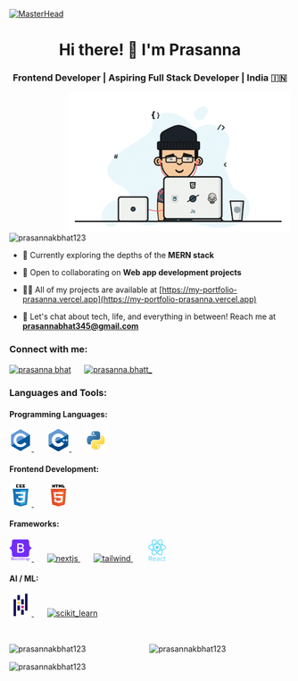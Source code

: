 [![MasterHead](https://camo.githubusercontent.com/371a3bbae1297d47d50006f91fdc0f51f0060b62dbbddbdba1b1b1438bc0f80d/68747470733a2f2f6d617275663030312d6d742e6769746875622e696f2f5072656d69756d2d44656c69766572792f7765622e676966)](https://my-portfolio-prasanna.vercel.app)
<h1 align="center">Hi there! 👋 I'm Prasanna</h1>
<h3 align="center">Frontend Developer | Aspiring Full Stack Developer | India 🇮🇳</h3>
<img align="right" alt="Coding" width="400" src="https://raw.githubusercontent.com/AlaeddineMessadi/AlaeddineMessadi/main/web-developer-chilling.gif">

<p align="left"> <img src="https://komarev.com/ghpvc/?username=prasannakbhat123&label=Profile%20views&color=0e75b6&style=flat" alt="prasannakbhat123" /> </p>

- 🌱 Currently exploring the depths of the **MERN stack**

- 👯 Open to collaborating on **Web app development projects**

- 👨‍💻 All of my projects are available at [https://my-portfolio-prasanna.vercel.app](https://my-portfolio-prasanna.vercel.app)

- 💬 Let's chat about tech, life, and everything in between! Reach me at **prasannabhat345@gmail.com**

<h3 align="left">Connect with me:</h3>
<p align="left">
<a href="[https://linkedin.com/in/prasanna bhat](https://www.linkedin.com/in/prasanna-bhat-b259ba285?lipi=urn%3Ali%3Apage%3Ad_flagship3_profile_view_base_contact_details%3BV%2Fd%2FqVtDTaCXkFqs%2BPbgvw%3D%3D)" target="blank"><img align="center" src="https://raw.githubusercontent.com/rahuldkjain/github-profile-readme-generator/master/src/images/icons/Social/linked-in-alt.svg" alt="prasanna bhat" height="30" width="40" /></a>&nbsp;&nbsp;&nbsp;&nbsp;&nbsp;
<a href="https://instagram.com/prasanna.bhatt_" target="blank"><img align="center" src="https://raw.githubusercontent.com/rahuldkjain/github-profile-readme-generator/master/src/images/icons/Social/instagram.svg" alt="prasanna.bhatt_" height="30" width="40" /></a>
</p>

<h3 align="left">Languages and Tools:</h3>
<h4 align="left">Programming Languages:</h4>
<p align="left">  
  <a href="https://www.cprogramming.com/" target="_blank" rel="noreferrer"> <img src="https://raw.githubusercontent.com/devicons/devicon/master/icons/c/c-original.svg" alt="c" width="40" height="40"/> </a>&nbsp;&nbsp;&nbsp;&nbsp;&nbsp;
  <a href="https://www.w3schools.com/cpp/" target="_blank" rel="noreferrer"> <img src="https://raw.githubusercontent.com/devicons/devicon/master/icons/cplusplus/cplusplus-original.svg" alt="cplusplus" width="40" height="40"/> </a>&nbsp;&nbsp;&nbsp;&nbsp;&nbsp;
  <a href="https://www.python.org" target="_blank" rel="noreferrer"> <img src="https://raw.githubusercontent.com/devicons/devicon/master/icons/python/python-original.svg" alt="python" width="40" height="40"/> </a>
</p> 
<p>
  <h4>Frontend Development:</h4>
  <a href="https://www.w3schools.com/css/" target="_blank" rel="noreferrer"> <img src="https://raw.githubusercontent.com/devicons/devicon/master/icons/css3/css3-original-wordmark.svg" alt="css3" width="40" height="40"/> </a>&nbsp;&nbsp;&nbsp;&nbsp;&nbsp;
  <a href="https://www.w3.org/html/" target="_blank" rel="noreferrer"> <img src="https://raw.githubusercontent.com/devicons/devicon/master/icons/html5/html5-original-wordmark.svg" alt="html5" width="40" height="40"/> </a>
</p> 
<p>
  <h4>Frameworks:</h4>
  <a href="https://getbootstrap.com" target="_blank" rel="noreferrer"> <img src="https://raw.githubusercontent.com/devicons/devicon/master/icons/bootstrap/bootstrap-plain-wordmark.svg" alt="bootstrap" width="40" height="40"/> </a>&nbsp;&nbsp;&nbsp;&nbsp;&nbsp;
  <a href="https://nextjs.org/" target="_blank" rel="noreferrer"> <img src="https://cdn.worldvectorlogo.com/logos/nextjs-2.svg" alt="nextjs" width="40" height="40"/> </a>&nbsp;&nbsp;&nbsp;&nbsp;&nbsp;
  <a href="https://tailwindcss.com/" target="_blank" rel="noreferrer"> <img src="https://www.vectorlogo.zone/logos/tailwindcss/tailwindcss-icon.svg" alt="tailwind" width="40" height="40"/> </a>&nbsp;&nbsp;&nbsp;&nbsp;&nbsp;
  <a href="https://reactjs.org/" target="_blank" rel="noreferrer"> <img src="https://raw.githubusercontent.com/devicons/devicon/master/icons/react/react-original-wordmark.svg" alt="react" width="40" height="40"/> </a>
</p> 
<p>
  <h4>AI / ML:</h4>
  <a href="https://pandas.pydata.org/" target="_blank" rel="noreferrer"> <img src="https://raw.githubusercontent.com/devicons/devicon/2ae2a900d2f041da66e950e4d48052658d850630/icons/pandas/pandas-original.svg" alt="pandas" width="40" height="40"/> </a>&nbsp;&nbsp;&nbsp;&nbsp;&nbsp;
  <a href="https://scikit-learn.org/" target="_blank" rel="noreferrer"> <img src="https://upload.wikimedia.org/wikipedia/commons/0/05/Scikit_learn_logo_small.svg" alt="scikit_learn" width="40" height="40"/> </a>
</p>
<p>&nbsp;</p>


<p align="left">
  <img align="center" src="https://github-readme-stats.vercel.app/api/top-langs?username=prasannakbhat123&show_icons=true&locale=en&layout=compact" alt="prasannakbhat123" style="margin-right: 100px;" />
  <img align="center" src="https://github-readme-stats.vercel.app/api?username=prasannakbhat123&show_icons=true&locale=en" alt="prasannakbhat123" style="margin-left: 10px;" />
</p>


 
<p><img align="center" src="https://github-readme-streak-stats.herokuapp.com/?user=prasannakbhat123&" alt="prasannakbhat123" /></p>
